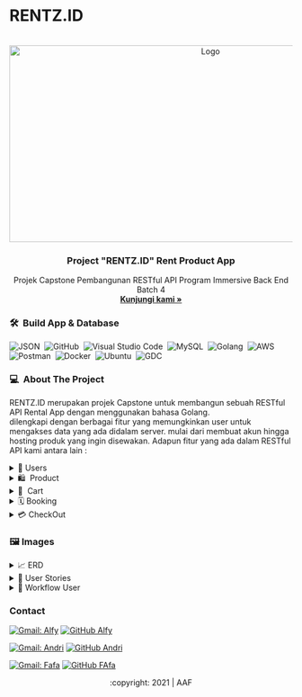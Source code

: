 # RENTZ.ID
<div id="top"></div>
<!-- PROJECT LOGO -->
<br/>
<div align="center">
  <a href="https://github.com/alta-be4-andri/Project-2">
    <img src="image/welcome.gif" alt="Logo" width="700" height="350">
  </a>

  <h3 align="center">Project "RENTZ.ID" Rent Product App </h3>

  <p align="center">
    Projek Capstone Pembangunan RESTful API Program Immersive Back End Batch 4
    <br />
    <a href="https://github.com/alta-rentz/rentz-be"><strong>Kunjungi kami »</strong></a>
    <br />
  </p>
</div>

### 🛠 &nbsp;Build App & Database

![JSON](https://img.shields.io/badge/-JSON-05122A?style=flat&logo=json&logoColor=000000)&nbsp;
![GitHub](https://img.shields.io/badge/-GitHub-05122A?style=flat&logo=github)&nbsp;
![Visual Studio Code](https://img.shields.io/badge/-Visual%20Studio%20Code-05122A?style=flat&logo=visual-studio-code&logoColor=007ACC)&nbsp;
![MySQL](https://img.shields.io/badge/-MySQL-05122A?style=flat&logo=mysql&logoColor=4479A1)&nbsp;
![Golang](https://img.shields.io/badge/-Golang-05122A?style=flat&logo=go&logoColor=4479A1)&nbsp;
![AWS](https://img.shields.io/badge/-AWS-05122A?style=flat&logo=amazon)&nbsp;
![Postman](https://img.shields.io/badge/-Postman-05122A?style=flat&logo=postman)&nbsp;
![Docker](https://img.shields.io/badge/-Docker-05122A?style=flat&logo=docker)&nbsp;
![Ubuntu](https://img.shields.io/badge/-Ubuntu-05122A?style=flat&logo=ubuntu)&nbsp;
![GDC](https://img.shields.io/badge/-GoogleCloud-05122A?style=flat&logo=google)&nbsp;

<!-- ABOUT THE PROJECT -->
### 💻 &nbsp;About The Project

RENTZ.ID merupakan projek Capstone untuk membangun sebuah RESTful API Rental App dengan menggunakan bahasa Golang.    
dilengkapi dengan berbagai fitur yang memungkinkan user untuk mengakses data yang ada didalam server. mulai dari membuat akun hingga hosting produk yang ingin disewakan. Adapun fitur yang ada dalam RESTful API kami antara lain :
<div>
      <details>
<summary>🙎 Users</summary>
  
  <!---
  | Command | Description |
| --- | --- |
  --->
  
 Di User terdapat fitur untuk membuat Akun dan Login agar mendapat legalitas untuk mengakses berbagai fitur lain di aplikasi, 
 terdapat juga fitur Update untuk mengedit data yang berkaitan dengan user, serta fitur delete berfungsi jika user menginginkan hapus akun.
 
<div>
  
| Feature User | Endpoint | Param | JWT Token | Fungsi |
| --- | --- | --- | --- | --- |
| POST | /signup  | - | NO | Melakukan proses registrasi user |
| POST | /signin | - | NO | Melakukan proses login user |
| GET | /users | - | YES | Mendapatkan informasi user yang sedang login |
| PUT | /users | - | YES | Melakukan update informasi user yang sedang login | 
| DEL | /users | - | YES | Menghapus user yang sedang login |

</details>  

<details>
<summary>🛍 &nbsp;Product</summary>
  
  <!---
  | Command | Description |
| --- | --- |
  --->
  
User dapat mem-posting berbagai product untuk disewakan kepada user lain, terdapat beberapa fitur seperti melihat seluruh product, mencari product sesuai dengan id product, melihat product yang dipost user, menambahkan dan meng-update product dengan detail harga, stok untuk memudahkan user lain yang akan membeli productnya, serta fitur delete yang memungkinkan user menghapus product yang sudah tidak dijual.
  
| Feature Products | Endpoint | Param | JWT Token | Fungsi |
| --- | --- | --- | --- | --- |
| POST | /products  | - | YES | Membuat Product sewa baru |
| GET | /products | - | NO | Mendapatkan informasi seluruh product |
| GET | /products | - | YES | Mendapatkan informasi seluruh product user yang sedang login |
| GET | /products/:id | id | NO | Mendapatkan informasi product berdasarkan product id |
| GET | /products/subcategory/:id | id | NO | Mendapatkan informasi product berdasarkan subcategories |
| DEL | /products/:id | id | YES | Melakukan delete product tertentu berdasarkan id product |

</details>


<details>
<summary>🛒 &nbsp;Cart</summary>
  
  <!---
  | Command | Description |
| --- | --- |
  --->
Cart merupakan fitur untuk menampung berbagai product yang akan dibeli oleh user, adapun fiturnya ada GET dimana user bisa melihat barang apa aja yang ada di dalam keranjang, ada fitur history dimana user bisa melihat jumlah product yang sudah dibayar.
  
| Feature cart | Endpoint | Param | JWT Token | Fungsi |
| --- | --- | --- | --- | --- |
| GET | /cart | - | YES | Mendapatkan informasi booking yang ada didalam cart |
| GET | /history | - | YES | Mendapatkan informasi booking yang telah dibayar |

</details>

<details>
<summary>🗓&nbsp;Booking</summary>
  
  <!---
  | Command | Description |
| --- | --- |
  --->
Setelah user melakukan pencarian product yang dibutuhkan dengan berbagai jaminan yang dibutuhkan, user melakukan booking dengan melakukan pengecekan tanggal diawal, jika sistem merespon product yang dimaksud "avalaible", user baru dapat melakukan booking.  
  
| Feature booking | Endpoint | Param | JWT Token | Fungsi |
| --- | --- | --- | --- | --- |
| POST | /booking/check/:id | id | YES | Melakukan cek ketersediaan product tertentu berdasarkan tanggal time-in dan time-out |
| POST | /booking | - | YES | Membuat booking product |
| GET | /booking/:id | id | YES | Mendapatkan informasi booking berdasarkan booking id |
| DEL | /booking/:id | id | YES | Melakukan cancel booking berdasarkan booking id |

</details>

<details>
<summary>💳&nbsp;CheckOut</summary>
  
  <!---
  | Command | Description |
| --- | --- |
  --->
 Merupakan fitur untuk dimana user melakukan pembayaran sesuai product yang dipilih dari cart, adapun payment gateway yang digunakan adalah xendit, payment_method yang digunakan ewallet dengan 4 channel, DANA, OVO, LINKAJA, dan SHOPEEPAY
  
| Feature Reservaton | Endpoint | Param | JWT Token | Fungsi |
| --- | --- | --- | --- | --- |
| POST | /checkout | - | YES | Melakukan Checkout |
| POST | /checkout/ovo | - | YES | Melakukan Checkout melalui channel OVO |

</details>
      

<!-- IMAGES -->
### 🖼&nbsp;Images

<details>
<summary>📈&nbsp;ERD</summary>
<img src="images/Project2 (3).jpg">
</details>

<details>
<summary>📖&nbsp;User Stories</summary>
<img src="images/Project2 (3).jpg">
</details>

<details>
<summary>📨&nbsp;Workflow User</summary>
<img src="images/Project2 (3).jpg">
</details>

<!-- CONTACT -->
### Contact

[![Gmail: Alfy](https://img.shields.io/badge/-Alfy-maroon?style=flat&logo=gmail)](https://mail.google.com/mail/u/0/#inbox?compose=CllgCHrjmjRlSpLttDDmhqnRQTQVTSQCjFvQxCSSqGDHvQjrjJvvzKMvnlWTrWwkcGdSzfJPXnV)
[![GitHub Alfy](https://img.shields.io/badge/-Alfy-white?style=flat&logo=github&logoColor=black)](https://github.com/alfiancikoa)

[![Gmail: Andri](https://img.shields.io/badge/-Andri-maroon?style=flat&logo=gmail)](https://mail.google.com/mail/u/0/#inbox?compose=DmwnWslzCnrLrhrlnrRWdpHqsBmRtbbtZSKxXFrdGHmhLVLjLDmVfNRxdBShrxQNTBBHFgDdLfKQ)
[![GitHub Andri](https://img.shields.io/badge/-Andri-white?style=flat&logo=github&logoColor=black)](https://github.com/DylanRipper)

[![Gmail: Fafa](https://img.shields.io/badge/-Fafa-maroon?style=flat&logo=gmail)](https://mail.google.com/mail/u/0/#inbox?compose=DmwnWslzCnrLrhrlnrRWdpHqsBmRtbbtZSKxXFrdGHmhLVLjLDmVfNRxdBShrxQNTBBHFgDdLfKQ)
[![GitHub FAfa](https://img.shields.io/badge/-Fafa-white?style=flat&logo=github&logoColor=black)](https://github.com/DylanRipper)


<p align="center">:copyright: 2021 | AAF</p>
</h3>
